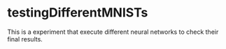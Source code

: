 # testingDifferentMNISTs
This is a experiment that execute different neural networks to check their final results.
